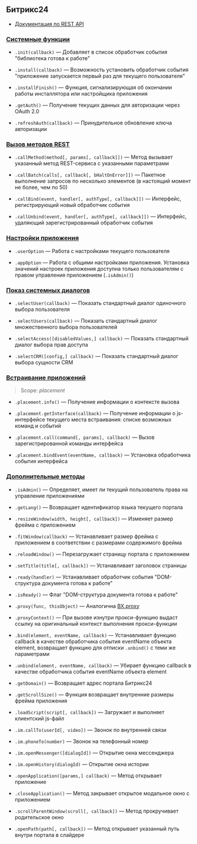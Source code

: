 ## Битрикс24

- [Документация по REST API](https://apidocs.bitrix24.ru/api-reference/bx24-js-sdk/index.html)

### [Системные функции](https://apidocs.bitrix24.ru/api-reference/bx24-js-sdk/system-functions/index.html)

- `.init(callback)` — Добавляет в список обработчик события "библиотека готова к работе"

- `.install(callback)` — Возможность установить обработчик события "приложение запускается первый раз для текущего пользователя"

- `.installFinish()` — Функция, сигнализирующая об окончании работы инсталлятора или настройщика приложения

- `.getAuth()` — Получение текущих данных для авторизации через OAuth 2.0

- `.refreshAuth(callback)` — Принудительное обновление ключа авторизации

### [Вызов методов REST](https://apidocs.bitrix24.ru/api-reference/bx24-js-sdk/how-to-call-rest-methods/index.html)

- `.callMethod(method[, params[, callback]])` — Метод вызывает указанный метод REST-сервиса с указанными параметрами

- `.callBatch(calls[, callback[, bHaltOnError]])` — Пакетное выполнение запросов по несколько элементов (в настоящий момент не более, чем по 50)

- `.callBind(event, handler[, authType[, callback]])` — Интерфейс, регистрирующий новый обработчик события

- `.callUnbind(event, handler[, authType[, callback]])` — Интерфейс, удаляющий зарегистрированный обработчик события

### [Настройки приложения](https://apidocs.bitrix24.ru/api-reference/bx24-js-sdk/options/index.html)

- `.userOption` — Работа с настройками текущего пользователя

- `.appOption` — Работа с общими настройками приложения. Установка значений настроек приложения доступна только пользователям с правом управления приложением (`.isAdmin()`)

### [Показ системных диалогов](https://apidocs.bitrix24.ru/api-reference/bx24-js-sdk/system-dialogues/index.html)

- `.selectUser(callback)` — Показать стандартный диалог одиночного выбора пользователя

- `.selectUsers(callback)` — Показать стандартный диалог множественного выбора пользователей

- `.selectAccess([disabledValues,] callback)` — Показать стандартный диалог выбора прав доступа

- `.selectCRM([config,] callback)` — Показать стандартный диалог выбора сущности CRM

### [Встраивание приложений](https://apidocs.bitrix24.ru/api-reference/widgets/ui-interaction/index.html)

> Scope: _placement_

- `.placement.info()` — Получение информации о контексте вызова

- `.placement.getInterface(callback)` — Получение информации о js-интерфейсе текущего места встраивания: списке возможных команд и событий

- `.placement.call(command[, params], callback)` — Вызов зарегистрированной команды интерфейса

- `.placement.bindEvent(eventName, callback)` — Установка обработчика события интерфейса

### [Дополнительные методы](https://apidocs.bitrix24.ru/api-reference/bx24-js-sdk/additional-functions/index.html)

- `.isAdmin()` — Определяет, имеет ли текущий пользователь права на управление приложениями

- `.getLang()` — Возвращает идентификатор языка текущего портала

- `.resizeWindow(width, height[, callback])` — Изменяет размер фрейма с приложением

- `.fitWindow(callback)` — Устанавливает размер фрейма с приложением в соответствии с размерами содержимого фрейма

- `.reloadWindow()` — Перезагружает страницу портала с приложением

- `.setTitle(title[, callback])` — Устанавливает заголовок страницы

- `.ready(handler)` — Устанавливает обработчик события "DOM-структура документа готова к работе"

- `.isReady()` — Флаг "DOM-структура документа готова к работе"

- `.proxy(func, thisObject)` — Аналогична [BX.proxy](https://dev.1c-bitrix.ru/api_help/js_lib/kernel/events/bx_proxy.php)

- `.proxyContext()` — При вызове изнутри прокси-функцию выдаст ссылку на оригинальный контекст выполнения прокси-функции

- `.bind(element, eventName, callback)` — Устанавливает функцию callback в качестве обработчика события eventName объекта element, возвращает функцию для отписки `.unbind()` с теми же параметрами

- `.unbind(element, eventName, callback)` — Убирает функцию callback в качестве обработчика события eventName объекта element

- `.getDomain()` — Возвращает адрес портала Битрикс24

- `.getScrollSize()` — Функция возвращает внутренние размеры фрейма приложения

- `.loadScript(script[, callback])` — Загружает и выполняет клиентский js-файл

- `.im.callTo(userId[, video])` — Звонок по внутренней связи

- `.im.phoneTo(number)` — Звонок на телефонный номер

- `.im.openMessenger([dialogId])` — Открытие окна мессенджера

- `.im.openHistory(dialogId)` — Открытие окна истории

- `.openApplication([params,] callback)` — Метод открывает приложение

- `.closeApplication()` — Метод закрывает открытое модальное окно с приложением

- `.scrollParentWindow(scroll[, callback])` — Метод прокручивает родительское окно

- `.openPath(path[, callback])` — Метод открывает указанный путь внутри портала в слайдере

